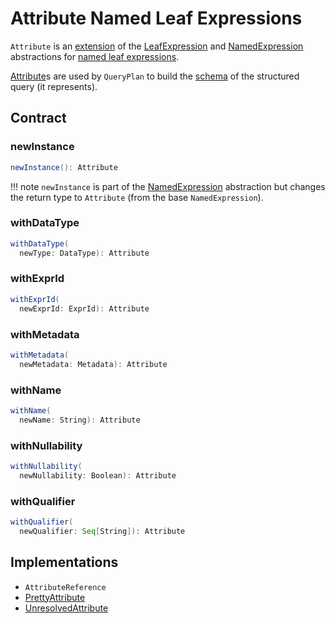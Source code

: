 # Attribute Named Leaf Expressions

`Attribute` is an [extension](#contract) of the [LeafExpression](Expression.md#LeafExpression) and [NamedExpression](NamedExpression.md) abstractions for [named leaf expressions](#implementations).

[Attribute](../catalyst/QueryPlan.md#output)s are used by `QueryPlan` to build the [schema](../types/StructType.md) of the structured query (it represents).

## Contract

### <span id="newInstance"> newInstance

```scala
newInstance(): Attribute
```

!!! note
    `newInstance` is part of the [NamedExpression](NamedExpression.md#newInstance) abstraction but changes the return type to `Attribute` (from the base `NamedExpression`).

### <span id="withDataType"> withDataType

```scala
withDataType(
  newType: DataType): Attribute
```

### <span id="withExprId"> withExprId

```scala
withExprId(
  newExprId: ExprId): Attribute
```

### <span id="withMetadata"> withMetadata

```scala
withMetadata(
  newMetadata: Metadata): Attribute
```

### <span id="withName"> withName

```scala
withName(
  newName: String): Attribute
```

### <span id="withNullability"> withNullability

```scala
withNullability(
  newNullability: Boolean): Attribute
```

### <span id="withQualifier"> withQualifier

```scala
withQualifier(
  newQualifier: Seq[String]): Attribute
```

## Implementations

* `AttributeReference`
* [PrettyAttribute](PrettyAttribute.md)
* [UnresolvedAttribute](UnresolvedAttribute.md)
